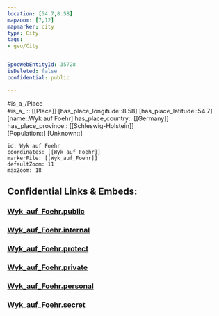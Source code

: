 ```yaml
---
location: [54.7,8.58] 
mapzoom: [7,12] 
mapmarker: city 
type: City
tags:
- geo/City


SpocWebEntityId: 35728
isDeleted: false
confidential: public

---
```

#is_a_/Place  
#is_a_ :: [[Place]] 
[has_place_longitude::8.58] 
[has_place_latitude::54.7] 
[name::Wyk auf Foehr] 
has_place_country:: [[Germany]]  
has_place_province:: [[Schleswig-Holstein]]  
[Population::] 
[Unknown::] 


```leaflet
id: Wyk auf Foehr
coordinates: [[Wyk_auf_Foehr]] 
markerFile: [[Wyk_auf_Foehr]] 
defaultZoom: 11 
maxZoom: 18
```


## Confidential Links & Embeds: 

### [Wyk_auf_Foehr.public](/_public/\Earth\Continent\Europe\Europe~Central\Germany\Germany~West\Schleswig-Holstein\counties~SH\Nordfriesland\cities~Nordfriesland\Föhr-Amrum\boroughs~Föhr-AmrumWyk_auf_Foehr.public.md) 

### [Wyk_auf_Foehr.internal](/_internal/\Earth\Continent\Europe\Europe~Central\Germany\Germany~West\Schleswig-Holstein\counties~SH\Nordfriesland\cities~Nordfriesland\Föhr-Amrum\boroughs~Föhr-AmrumWyk_auf_Foehr.internal.md) 

### [Wyk_auf_Foehr.protect](/_protect/\Earth\Continent\Europe\Europe~Central\Germany\Germany~West\Schleswig-Holstein\counties~SH\Nordfriesland\cities~Nordfriesland\Föhr-Amrum\boroughs~Föhr-AmrumWyk_auf_Foehr.protect.md) 

### [Wyk_auf_Foehr.private](/_private/\Earth\Continent\Europe\Europe~Central\Germany\Germany~West\Schleswig-Holstein\counties~SH\Nordfriesland\cities~Nordfriesland\Föhr-Amrum\boroughs~Föhr-AmrumWyk_auf_Foehr.private.md) 

### [Wyk_auf_Foehr.personal](/_personal/\Earth\Continent\Europe\Europe~Central\Germany\Germany~West\Schleswig-Holstein\counties~SH\Nordfriesland\cities~Nordfriesland\Föhr-Amrum\boroughs~Föhr-AmrumWyk_auf_Foehr.personal.md) 

### [Wyk_auf_Foehr.secret](/_secret/\Earth\Continent\Europe\Europe~Central\Germany\Germany~West\Schleswig-Holstein\counties~SH\Nordfriesland\cities~Nordfriesland\Föhr-Amrum\boroughs~Föhr-AmrumWyk_auf_Foehr.secret.md)

